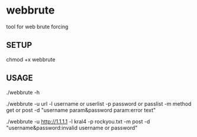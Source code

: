 # webbrute
tool for web brute forcing

## SETUP

chmod +x webbrute

## USAGE

./webbrute -h

./webbrute -u url -l username or userlist -p password or passlist -m method get or post -d "username param&password param:error text"

./webbrute -u http://1.1.1.1 -l kral4 -p rockyou.txt -m post -d "username&password:invalid username or password"
